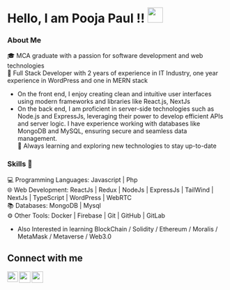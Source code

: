 # Hello, I am Pooja Paul !!  <img src="https://github.com/TheDudeThatCode/TheDudeThatCode/blob/master/Assets/Hi.gif" width="35px"> 

### About Me
🎓 MCA graduate with a passion for software development and web technologies <br/> 
💼 Full Stack Developer with 2 years of experience in IT Industry, one year experience in WordPress and one in MERN stack <br/> 
  - On the front end, I enjoy creating clean and intuitive user interfaces using modern frameworks and libraries like React.js, NextJs
  - On the back end, I am proficient in server-side technologies such as Node.js and ExpressJs, leveraging their power to develop 
    efficient APIs and server logic. I have experience working with databases like MongoDB and MySQL, ensuring secure and seamless data 
    management. <br />
🌱 Always learning and exploring new technologies to stay up-to-date <br />
 
### Skills 🎇
💻 Programming Languages: Javascript | Php <br />
🌐 Web Development: ReactJs | Redux | NodeJs | ExpressJs | TailWind | NextJs | TypeScript | WordPress | WebRTC <br />
📚 Databases: MongoDB | Mysql <br />
⚙️ Other Tools: Docker | Firebase | Git | GitHub | GitLab <br />
 - Also Interested in learning BlockChain / Solidity / Ethereum / Moralis / MetaMask / Metaverse / Web3.0 <br />



## Connect with me

<a href="https://www.linkedin.com/in/pooja-paul-aa0aaba9/">
  <img align="left" width="24px" src="https://cdn.jsdelivr.net/npm/simple-icons@v3/icons/linkedin.svg"  />
</a>
<a href="https://twitter.com/poojapaul135">
  <img align="left" width="26px" src="https://cdn.jsdelivr.net/npm/simple-icons@v3/icons/twitter.svg" />
</a>
<a href="mailto:poojapaul.92@gmail.com">
  <img align="left" width="26px" src="https://cdn.jsdelivr.net/npm/simple-icons@v3/icons/gmail.svg" />
</a>
<!-- <a href="https://www.youtube.com/channel/UCALkfily572LwwUKjRUjlOQ">
  <img align="left" width="26px" src="https://cdn.jsdelivr.net/npm/simple-icons@v3/icons/youtube.svg" />
</a> -->




